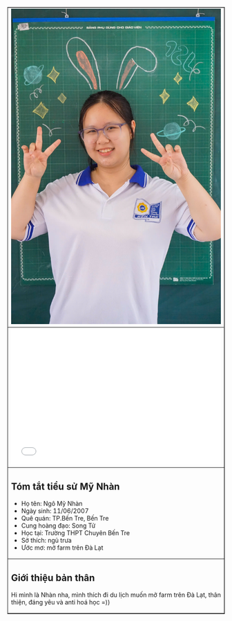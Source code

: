 <!DOCTYPE html>
<html lang="en">
<head>
    <meta charset="UTF-8">
    <meta name="viewport" content="width=device-width, initial-scale=1.0">
</head>
<body>
    <table width="60%" align="center" border="1" cellspacing="0" cellpadding="10">
        <tr>
            <td colspan="2" align="center">
                <img src="17fc8f901ec1a49ffdd0.jpg" alt="Image" width="100%">
            </td>
        </tr>
        <tr>
            <tr>
            <td colspan="2" align="center">
                <iframe width="100%" height="315" src="790695121580062924.mp4" frameborder="0" allowfullscreen></iframe>
            </td>
        </tr>
            </td>
        </tr>
        <tr>
            <td colspan="2">
                <h2>Tóm tắt tiểu sử Mỹ Nhàn</h2>
                <ul>
                    <li>Họ tên: Ngô Mỹ Nhàn</li>
                    <li>Ngày sinh: 11/06/2007 </li>
                    <li>Quê quán: TP.Bến Tre, Bến Tre</li>
                    <li>Cung hoàng đạo: Song Tử</li>
                    <li>Học tại: Trường THPT Chuyên Bến Tre</li>
                    <li>Sở thích: ngủ trưa </li>
                    <li>Ước mơ: mở farm trên Đà Lạt</li>
                </ul>
            </td>
        </tr>
        <tr>
            <td colspan="2">
                <h2>Giới thiệu bản thân</h2>
                <p align="justify">
                    Hi mình là Nhàn nha, mình thích đi du lịch muốn mở farm trên Đà Lạt, thân thiện, đáng yêu và anti hoá học =))
                </p>
            </td>
        </tr>
    </table>
</body>
</html>
